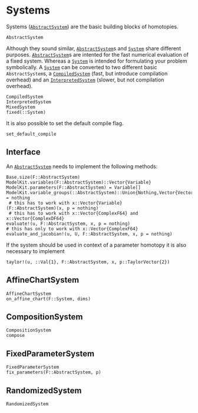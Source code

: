# Systems

Systems ([`AbstractSystem`](@ref)) are the basic building blocks of homotopies.

```@docs
AbstractSystem
```

Although they sound similar, [`AbstractSystem`](@ref)s and [`System`](@ref) share different
purposes. [`AbstractSystem`](@ref)s are intented for the fast numerical evaluation
of a fixed system. Whereas a [`System`](@ref) is intended for formulating your problem
symbolically.
A [`System`](@ref) can be converted to two different basic `AbstractSystem`s,
a [`CompiledSystem`](@ref) (fast, but introduce compilation overhead) and an
[`InterpretedSystem`](@ref) (slower, but not compilation overhead).

```@docs
CompiledSystem
InterpretedSystem
MixedSystem
fixed(::System)
```

It is also possible to set the default compile flag.
```@docs
set_default_compile
```

## Interface

An [`AbstractSystem`](@ref) needs to implement the following methods:

```
Base.size(F::AbstractSystem)
ModelKit.variables(F::AbstractSystem)::Vector{Variable}
ModelKit.parameters(F::AbstractSystem) = Variable[]
ModelKit.variable_groups(::AbstractSystem)::Union{Nothing,Vector{Vector{Variable}}} = nothing
 # this has to work with x::Vector{Variable}
(F::AbstractSystem)(x, p = nothing)
 # this has to work with x::Vector{ComplexF64} and x::Vector{ComplexDF64}
evaluate!(u, F::AbstractSystem, x, p = nothing)
# this has only to work with x::Vector{ComplexF64}
evaluate_and_jacobian!(u, U, F::AbstractSystem, x, p = nothing)
```

If the system should be used in context of a parameter homotopy it is also necessary to
implement

```
taylor!(u, ::Val{1}, F::AbstractSystem, x, p::TaylorVector{2})
```

## AffineChartSystem
```@docs
AffineChartSystem
on_affine_chart(F::System, dims)
```

## CompositionSystem
```@docs
CompositionSystem
compose
```

## FixedParameterSystem
```@docs
FixedParameterSystem
fix_parameters(F::AbstractSystem, p)
```

## RandomizedSystem
```@docs
RandomizedSystem
```
